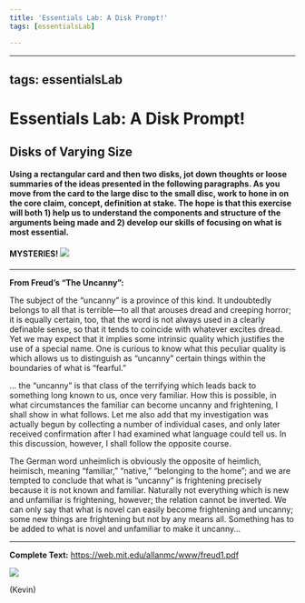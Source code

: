 ```yaml
---
title: 'Essentials Lab: A Disk Prompt!'
tags: [essentialsLab]

---
```


---
tags: essentialsLab
---



# Essentials Lab: A Disk Prompt!

## Disks of Varying Size

**Using a rectangular card and then two disks, jot down thoughts or loose summaries of the ideas presented in the following paragraphs. As you move from the card to the large disc to the small disc, work to hone in on the core claim, concept, definition at stake. The hope is that this exercise will both 1) help us to understand the components and structure of the arguments being made and 2) develop our skills of focusing on what is most essential.**

#### MYSTERIES! ![](https://i.imgur.com/hnXfIkR.png)

---
**From Freud’s “The Uncanny”:**

The subject of the “uncanny” is a province of this kind. It undoubtedly belongs to all that is terrible—to all that arouses dread and creeping horror; it is equally certain, too, that the word is not always used in a clearly definable sense, so that it tends to coincide with whatever excites dread. Yet we may expect that it implies some intrinsic quality which justifies the use of a special name. One is curious to know what this peculiar quality is which allows us to distinguish as “uncanny” certain things within the boundaries of what is “fearful.”

… the “uncanny” is that class of the terrifying which leads back to something long known to us, once very familiar. How this is possible, in what circumstances the familiar can become uncanny and frightening, I shall show in what follows. Let me also add that my investigation was actually begun by collecting a number of individual cases, and only later received confirmation after I had examined what language could tell us. In this discussion, however, I shall follow the opposite course. 

The German word unheimlich is obviously the opposite of heimlich, heimisch, meaning “familiar,” “native,” “belonging to the home”; and we are tempted to conclude that what is “uncanny” is frightening precisely because it is not known and familiar. Naturally not everything which is new and unfamiliar is frightening, however; the relation cannot be inverted. We can only say that what is novel can easily become frightening and uncanny; some new things are frightening but not by any means all. Something has to be added to what is novel and unfamiliar to make it uncanny…

---
**Complete Text:** https://web.mit.edu/allanmc/www/freud1.pdf

![](https://i.imgur.com/ACJvBLa.png)

(Kevin)